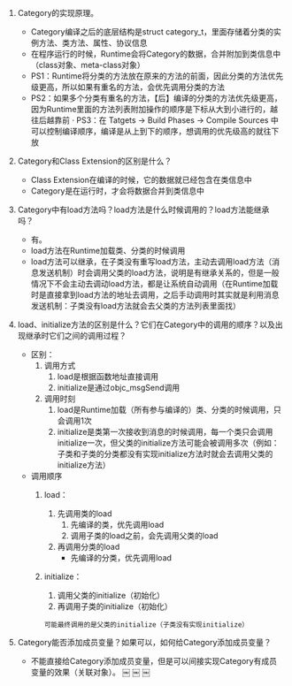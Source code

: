 1. Category的实现原理。
	- Category编译之后的底层结构是struct category_t，里面存储着分类的实例方法、类方法、属性、协议信息
	- 在程序运行的时候，Runtime会将Category的数据，合并附加到类信息中（class对象、meta-class对象）
	- PS1：Runtime将分类的方法放在原来的方法的前面，因此分类的方法优先级更高，所以如果有重名的方法，会优先调用分类的方法
	- PS2：如果多个分类有重名的方法，【后】编译的分类的方法优先级更高，因为Runtime里面的方法列表附加操作的顺序是下标从大到小进行的，越往后越靠前
	· PS3：在 Tatgets -> Build Phases -> Compile Sources 中可以控制编译顺序，编译是从上到下的顺序，想调用的优先级高的就往下放

2. Category和Class Extension的区别是什么？
	- Class Extension在编译的时候，它的数据就已经包含在类信息中
	- Category是在运行时，才会将数据合并到类信息中

3. Category中有load方法吗？load方法是什么时候调用的？load方法能继承吗？
	- 有。
	- load方法在Runtime加载类、分类的时候调用
	- load方法可以继承，在子类没有重写load方法，主动去调用load方法（消息发送机制）时会调用父类的load方法，说明是有继承关系的，但是一般情况下不会主动去调动load方法，都是让系统自动调用（在Runtime加载时是直接拿到load方法的地址去调用，之后手动调用时其实就是利用消息发送机制：子类没有load方法就会去父类的方法列表里面找）

4. load、initialize方法的区别是什么？它们在Category中的调用的顺序？以及出现继承时它们之间的调用过程？
	- 区别：
		1. 调用方式
			1. load是根据函数地址直接调用
			2. initialize是通过objc_msgSend调用
		2. 调用时刻
			1. load是Runtime加载（所有参与编译的）类、分类的时候调用，只会调用1次
			2. initialize是类第一次接收到消息的时候调用，每一个类只会调用initialize一次，但父类的initialize方法可能会被调用多次（例如：子类和子类的分类都没有实现initialize方法时就会去调用父类的initialize方法）
	- 调用顺序
		1. load：
			1. 先调用类的load
				1. 先编译的类，优先调用load
				2. 调用子类的load之前，会先调用父类的load
			2. 再调用分类的load
				- 先编译的分类，优先调用load
		2. initialize：
			1. 调用父类的initialize（初始化）
			2. 再调用子类的initialize（初始化）
	
			`可能最终调用的是父类的initialize（子类没有实现initialize）`

5. Category能否添加成员变量？如果可以，如何给Category添加成员变量？
	- 不能直接给Category添加成员变量，但是可以间接实现Category有成员变量的效果（关联对象）。
￼
￼
￼













